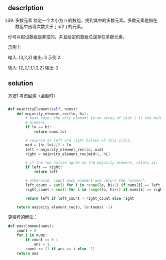 ## description

169. 多数元素
给定一个大小为 n 的数组，找到其中的多数元素。多数元素是指在数组中出现次数大于 ⌊ n/2 ⌋ 的元素。

你可以假设数组是非空的，并且给定的数组总是存在多数元素。

示例 1:

输入: [3,2,3]
输出: 3
示例 2:

输入: [2,2,1,1,1,2,2]
输出: 2

## solution
方法1 考虑回溯（会超时）
```python

def majorityElement(self, nums):
    def majority_element_rec(lo, hi):
        # base case; the only element in an array of size 1 is the majority
        # element.
        if lo == hi:
            return nums[lo]

        # recurse on left and right halves of this slice.
        mid = (hi-lo)//2 + lo
        left = majority_element_rec(lo, mid)
        right = majority_element_rec(mid+1, hi)

        # if the two halves agree on the majority element, return it.
        if left == right:
            return left

        # otherwise, count each element and return the "winner".
        left_count = sum(1 for i in range(lo, hi+1) if nums[i] == left)
        right_count = sum(1 for i in range(lo, hi+1) if nums[i] == right)

        return left if left_count > right_count else right

    return majority_element_rec(0, len(nums) -1)


```


更推荐的解法：
```python
def mostCommon(nums):
    count = 0
    for i in nums:
        if count == 0 :
            ans = i
        count += (1 if ans == i else -1)
    return ans
```